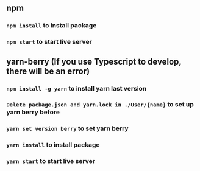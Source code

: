 ## npm
### `npm install` to install package
### `npm start` to start live server

## yarn-berry (If you use Typescript to develop, there will be an error)
### `npm install -g yarn` to install yarn last version
### `Delete package.json and yarn.lock in ./User/{name}` to set up yarn berry before
### `yarn set version berry` to set yarn berry
### `yarn install` to install package
### `yarn start` to start live server
